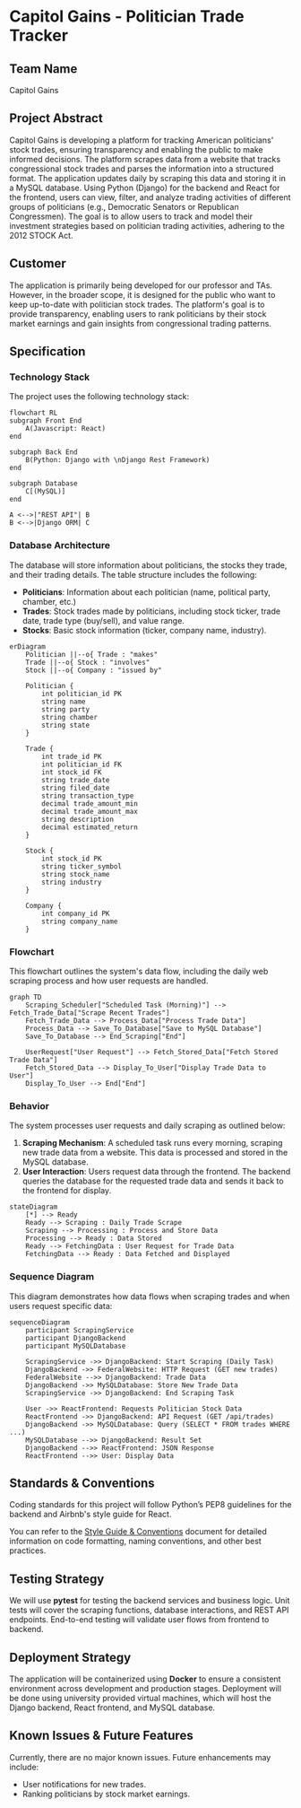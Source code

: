 # Capitol Gains - Politician Trade Tracker

## Team Name
Capitol Gains

## Project Abstract
Capitol Gains is developing a platform for tracking American politicians' stock trades, ensuring transparency and enabling the public to make informed decisions. The platform scrapes data from a website that tracks congressional stock trades and parses the information into a structured format. The application updates daily by scraping this data and storing it in a MySQL database. Using Python (Django) for the backend and React for the frontend, users can view, filter, and analyze trading activities of different groups of politicians (e.g., Democratic Senators or Republican Congressmen). The goal is to allow users to track and model their investment strategies based on politician trading activities, adhering to the 2012 STOCK Act.

## Customer
The application is primarily being developed for our professor and TAs. However, in the broader scope, it is designed for the public who want to keep up-to-date with politician stock trades. The platform's goal is to provide transparency, enabling users to rank politicians by their stock market earnings and gain insights from congressional trading patterns.

## Specification

### Technology Stack
The project uses the following technology stack:

```mermaid
flowchart RL
subgraph Front End
	A(Javascript: React)
end
	
subgraph Back End
	B(Python: Django with \nDjango Rest Framework)
end
	
subgraph Database
	C[(MySQL)]
end

A <-->|"REST API"| B
B <-->|Django ORM| C
```

### Database Architecture
The database will store information about politicians, the stocks they trade, and their trading details. The table structure includes the following:

- **Politicians**: Information about each politician (name, political party, chamber, etc.)
- **Trades**: Stock trades made by politicians, including stock ticker, trade date, trade type (buy/sell), and value range.
- **Stocks**: Basic stock information (ticker, company name, industry).

```mermaid
erDiagram
    Politician ||--o{ Trade : "makes"
    Trade ||--o{ Stock : "involves"
    Stock ||--o{ Company : "issued by"

    Politician {
        int politician_id PK
        string name
        string party
        string chamber
        string state
    }

    Trade {
        int trade_id PK
        int politician_id FK
        int stock_id FK
        string trade_date
        string filed_date
        string transaction_type
        decimal trade_amount_min
        decimal trade_amount_max
        string description
        decimal estimated_return
    }

    Stock {
        int stock_id PK
        string ticker_symbol
        string stock_name
        string industry
    }

    Company {
        int company_id PK
        string company_name
    }
```

### Flowchart
This flowchart outlines the system's data flow, including the daily web scraping process and how user requests are handled.

```mermaid
graph TD
    Scraping_Scheduler["Scheduled Task (Morning)"] --> Fetch_Trade_Data["Scrape Recent Trades"]
    Fetch_Trade_Data --> Process_Data["Process Trade Data"]
    Process_Data --> Save_To_Database["Save to MySQL Database"]
    Save_To_Database --> End_Scraping["End"]

    UserRequest["User Request"] --> Fetch_Stored_Data["Fetch Stored Trade Data"]
    Fetch_Stored_Data --> Display_To_User["Display Trade Data to User"]
    Display_To_User --> End["End"]
```

### Behavior
The system processes user requests and daily scraping as outlined below:

1. **Scraping Mechanism**: A scheduled task runs every morning, scraping new trade data from a website. This data is processed and stored in the MySQL database.
2. **User Interaction**: Users request data through the frontend. The backend queries the database for the requested trade data and sends it back to the frontend for display.

```mermaid
stateDiagram
    [*] --> Ready
    Ready --> Scraping : Daily Trade Scrape
    Scraping --> Processing : Process and Store Data
    Processing --> Ready : Data Stored
    Ready --> FetchingData : User Request for Trade Data
    FetchingData --> Ready : Data Fetched and Displayed
```

### Sequence Diagram
This diagram demonstrates how data flows when scraping trades and when users request specific data:

```mermaid
sequenceDiagram
    participant ScrapingService
    participant DjangoBackend
    participant MySQLDatabase

    ScrapingService ->> DjangoBackend: Start Scraping (Daily Task)
    DjangoBackend ->> FederalWebsite: HTTP Request (GET new trades)
    FederalWebsite -->> DjangoBackend: Trade Data
    DjangoBackend ->> MySQLDatabase: Store New Trade Data
    ScrapingService ->> DjangoBackend: End Scraping Task

    User ->> ReactFrontend: Requests Politician Stock Data
    ReactFrontend ->> DjangoBackend: API Request (GET /api/trades)
    DjangoBackend ->> MySQLDatabase: Query (SELECT * FROM trades WHERE ...)
    MySQLDatabase -->> DjangoBackend: Result Set
    DjangoBackend -->> ReactFrontend: JSON Response
    ReactFrontend -->> User: Display Data
```

## Standards & Conventions
Coding standards for this project will follow Python’s PEP8 guidelines for the backend and Airbnb's style guide for React.

You can refer to the [Style Guide & Conventions](STYLE.md) document for detailed information on code formatting, naming conventions, and other best practices.

## Testing Strategy
We will use **pytest** for testing the backend services and business logic. Unit tests will cover the scraping functions, database interactions, and REST API endpoints. End-to-end testing will validate user flows from frontend to backend.

## Deployment Strategy
The application will be containerized using **Docker** to ensure a consistent environment across development and production stages. Deployment will be done using university provided virtual machines, which will host the Django backend, React frontend, and MySQL database.

## Known Issues & Future Features
Currently, there are no major known issues. Future enhancements may include:
- User notifications for new trades.
- Ranking politicians by stock market earnings.
